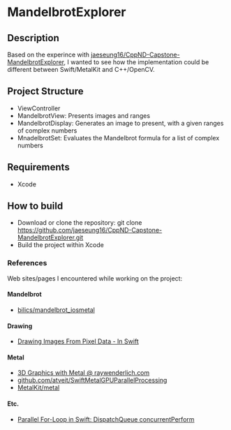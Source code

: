 # MandelbrotExplorer

## Description

Based on the experince with [jaeseung16/CppND-Capstone-MandelbrotExplorer](https://github.com/jaeseung16/CppND-Capstone-MandelbrotExplorer), I wanted to see how the implementation could be different between Swift/MetalKit and C++/OpenCV.

## Project Structure

- ViewController
- MandelbrotView: Presents images and ranges
- MandelbrotDisplay: Generates an image to present, with a given ranges of complex numbers
- MnadelbrotSet: Evaluates the Mandelbrot formula for a list of complex numbers

## Requirements

- Xcode


## How to build

- Download or clone the repository: git clone https://github.com/jaeseung16/CppND-Capstone-MandelbrotExplorer.git
- Build the project within Xcode


### References

Web sites/pages I encountered while working on the project:

#### Mandelbrot

- [bilics/mandelbrot_iosmetal](https://github.com/bilics/mandelbrot_iosmetal/blob/master/mandelbrot_metal/Mandelbrot.swift)

#### Drawing

- [Drawing Images From Pixel Data - In Swift](https://blog.human-friendly.com/drawing-images-from-pixel-data-in-swift)

#### Metal

- [3D Graphics with Metal @ raywenderlich.com](https://www.raywenderlich.com/1258241-3d-graphics-with-metal)
- [github.com/atveit/SwiftMetalGPUParallelProcessing](https://github.com/atveit/SwiftMetalGPUParallelProcessing/blob/master/SwiftMetalProcessing/ViewController.swift)
- [MetalKit/metal](https://github.com/MetalKit/metal/blob/master/raytracing/Shaders.metal)

#### Etc.
- [Parallel For-Loop in Swift: DispatchQueue concurrentPerform](https://touren.github.io/2019/02/22/ConcurrentPerform_In_Swift.html)
